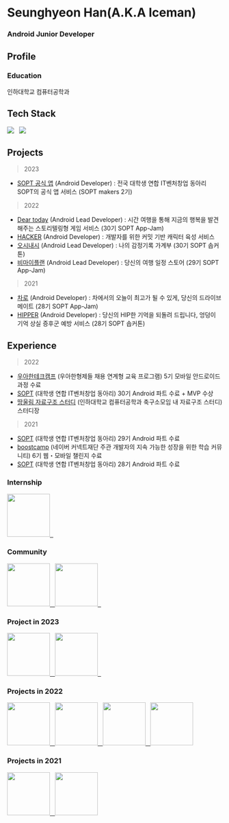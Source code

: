 
# Seunghyeon Han(A.K.A Iceman)
### Android Junior Developer

## Profile
### Education
인하대학교 컴퓨터공학과<br>

## Tech Stack
<p align="left">
<img src="https://img.shields.io/badge/Kotlin-0095D5?style=flat-square&logo=Kotlin&logoColor=white"/></a> &nbsp
<img src="https://img.shields.io/badge/Android-3DDC84?style=flat-square&logo=Android&logoColor=white"/></a> &nbsp


## Projects
> 2023
* [SOPT 공식 앱](https://github.com/sopt-makers/sopt-android) (Android Developer) : 전국 대학생 연합 IT벤처창업 동아리 SOPT의 공식 앱 서비스 (SOPT makers 2기)

> 2022
* [Dear today](https://github.com/TeamDearToday/Deartoday-Android) (Android Lead Developer) : 시간 여행을 통해 지금의 행복을 발견해주는 스토리텔링형 게임 서비스 (30기 SOPT App-Jam)
* [HACKER](https://github.com/zaranaramorimori/HACKER-ANDROID) (Android Developer) : 개발자를 위한 커밋 기반 캐릭터 육성 서비스
* [오시내시](https://github.com/30th-SOPKATHON-8/Sopkathon-Android) (Android Lead Developer) : 나의 감정기록 가계부 (30기 SOPT 솝커톤)
* [비마이플랜](https://github.com/TeamBeMyPlan/BeMyPlan-Android) (Android Lead Developer) : 당신의 여행 일정 스토어 (29기 SOPT App-Jam)

> 2021
* [차로](https://github.com/TeamChaRo/ChaRo-Android) (Android Developer) : 차에서의 오늘이 최고가 될 수 있게, 당신의 드라이브 메이트 (28기 SOPT App-Jam)
* [HIPPER](https://github.com/SOPTAKTHON/Hipper_android) (Android Developer) : 당신의 HIP한 기억을 되돌려 드립니다, 엉덩이 기억 상실 증후군 예방 서비스 (28기 SOPT 솝커톤)

## Experience
> 2022
- [우아한테크캠프](https://techblog.woowahan.com/8154) (우아한형제들 채용 연계형 교육 프로그램) 5기 모바일 안드로이드 과정 수료
- [SOPT](https://sopt.org) (대학생 연합 IT벤처창업 동아리) 30기 Android 파트 수료 + MVP 수상
- [땅울림 자료구조 스터디](https://github.com/Landvibe-DataStructure-2022/references) (인하대학교 컴퓨터공학과 축구소모임 내 자료구조 스터디) 스터디장

> 2021
- [SOPT](https://sopt.org) (대학생 연합 IT벤처창업 동아리) 29기 Android 파트 수료
- [boostcamp](https://boostcamp.connect.or.kr) (네이버 커넥트재단 주관 개발자의 지속 가능한 성장을 위한 학습 커뮤니티) 6기 웹・모바일 챌린지 수료
- [SOPT](https://sopt.org) (대학생 연합 IT벤처창업 동아리) 28기 Android 파트 수료

### Internship
<p>
	<a href="https://techblog.woowahan.com/8154">
		<img width="100" src="https://user-images.githubusercontent.com/81508084/206861669-0cd285cf-39d2-4750-a3d1-3e5b8b91f768.png">&nbsp;&nbsp;
	</a>
</p>

### Community

<p>
	<a href="https://boostcamp.connect.or.kr">
		<img height="100" src="https://user-images.githubusercontent.com/81508084/206861827-0171befd-14da-47c5-bc09-74d6f0743e78.png">&nbsp;&nbsp;
	</a>
	<a href="https://github.com/Landvibe-DataStructure-2022/references">
		<img height="100" src="https://avatars.githubusercontent.com/u/101272702?s=200&v=4">&nbsp;&nbsp
	</a>
</p>

### Project in 2023

<p>
	<a href="https://github.com/sopt-makers/sopt-android">
		<img width="100" src="https://user-images.githubusercontent.com/81508084/230751040-b1cfd312-7775-4786-89c0-6873e26b6695.png">&nbsp;&nbsp;
	</a>
	<a href="https://github.com/hansh0101/Notepad">
		<img width="100" src="https://user-images.githubusercontent.com/81508084/230751073-62a2d363-e6b1-4318-b12c-6cf0cd8e99ac.png">&nbsp;&nbsp;
	</a>
</p>

### Projects in 2022

<p>
	<a href="https://github.com/TeamDearToday/Deartoday-Android">
		<img width="100" src="https://user-images.githubusercontent.com/81508084/206861925-e2bda85d-7c30-4c27-a9c0-7fc5836dbeb9.png">&nbsp;&nbsp;
	</a>
	<a href="https://github.com/zaranaramorimori/HACKER-ANDROID">
		<img width="100" src="https://user-images.githubusercontent.com/56147398/178940214-b72ad2fd-768d-423f-90f9-9e6ec6d491c4.png">&nbsp;&nbsp;
	</a>
	<a href="https://github.com/30th-SOPKATHON-8/Sopkathon-Android">
		<img width="100" src="https://user-images.githubusercontent.com/81508084/206861954-74d074cc-f935-459f-8095-7a0e0f2dc1e9.png">&nbsp;&nbsp;
	</a>
	<a href="https://github.com/TeamBeMyPlan/BeMyPlan-Android">
		<img width="100" src="https://user-images.githubusercontent.com/81508084/206862019-4f92ce4a-5509-47a8-8241-bf6797e57339.png">
	</a>
</p>

### Projects in 2021

<p>
	<a href="https://github.com/TeamChaRo/ChaRo-Android">
		<img width="100" src="https://user-images.githubusercontent.com/81508084/206862089-d4637490-5b47-49b7-b6a3-09cf535fd21c.png">&nbsp;&nbsp;
	</a>
	<a href="https://github.com/SOPTAKTHON/Hipper_android">
		<img width="100" src="https://user-images.githubusercontent.com/81508084/206862167-67ca4dbf-ff16-4377-abfb-3f1ac0bbdb1b.png">
	</a>
</p>
